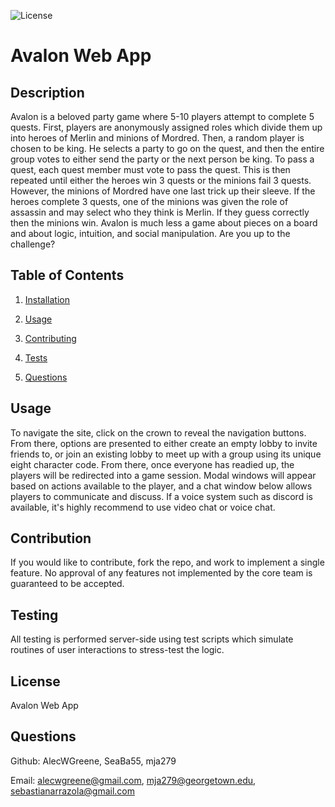 ![License](https://img.shields.io/badge/license-MIT-green)

# Avalon Web App 


  
  ## Description 

Avalon is a beloved party game where 5-10 players attempt to complete 5 quests. First, players are anonymously assigned roles which divide them up into heroes of Merlin and minions of Mordred. Then, a random player is chosen to be king. He selects a party to go on the quest, and then the entire group votes to either send the party or the next person be king. To pass a quest, each quest member must vote to pass the quest. This is then repeated until either the heroes win 3 quests or the minions fail 3 quests. However, the minions of Mordred have one last trick up their sleeve. If the heroes complete 3 quests, one of the minions was given the role of assassin and may select who they think is Merlin. If they guess correctly then the minions win. Avalon is much less a game about pieces on a board and about logic, intuition, and social manipulation. Are you up to the challenge? 


  
  ## Table of Contents 

  1. [Installation](#installation) 

  2. [Usage](#usage) 

  3. [Contributing](#contributing) 

  4. [Tests](#tests) 

  5. [Questions](#questions) 

  
  ## Usage 

To navigate the site, click on the crown to reveal the navigation buttons. From there, options are presented to either create an empty lobby to invite friends to, or join an existing lobby to meet up with a group using its unique eight character code. From there, once everyone has readied up, the players will be redirected into a game session. Modal windows will appear based on actions available to the player, and a chat window below allows players to communicate and discuss. If a voice system such as discord is available, it's highly recommend to use video chat or voice chat. 


  
  ## Contribution 

If you would like to contribute, fork the repo, and work to implement a single feature. No approval of any features not implemented by the core team is guaranteed to be accepted. 


  
  ## Testing 

All testing is performed server-side using test scripts which simulate routines of user interactions to stress-test the logic. 


  
  ## License 

Avalon Web App 


  
  ## Questions 

Github:  AlecWGreene, SeaBa55, mja279

Email: alecwgreene@gmail.com, mja279@georgetown.edu, sebastianarrazola@gmail.com

  
